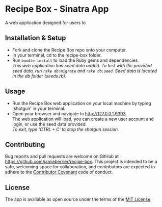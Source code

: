 # Recipe Box - Sinatra App

A web application designed for users to


## Installation & Setup

* Fork and clone the Recipe Box repo onto your computer.
* In your terminal, cd to the recipe-box folder.
* Run `bundle install` to load the Ruby gems and dependencies.  \
_This web application has seed data added. To test with the provided seed data, run `rake db:migrate` and `rake db:seed`. Seed data is located in the db folder (seeds.rb)._

## Usage

* Run the Recipe Box web application on your local machine by typing 'shotgun' in your terminal.
* Open your browser and navigate to http://127.0.0.1:9393.  \
The web application will load, you can create a new user account and login, or use the seed data provided.  \
_To exit, type 'CTRL + C' to stop the shotgun session._

## Contributing

Bug reports and pull requests are welcome on GitHub at https://github.com/jamieberrier/recipe-box. This project is intended to be a safe, welcoming space for collaboration, and contributors are expected to adhere to the [Contributor Covenant](http://contributor-covenant.org) code of conduct.

## License

The app is available as open source under the terms of the [MIT License](https://opensource.org/licenses/MIT).
